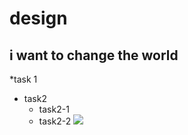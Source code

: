 # design
## i want to change the world
*task 1
* task2
    * task2-1
    * task2-2
![](https://gitlab.com/picbed/bed/uploads/75985eac80cb11269120d0283ce6a8a5/logo.png)

